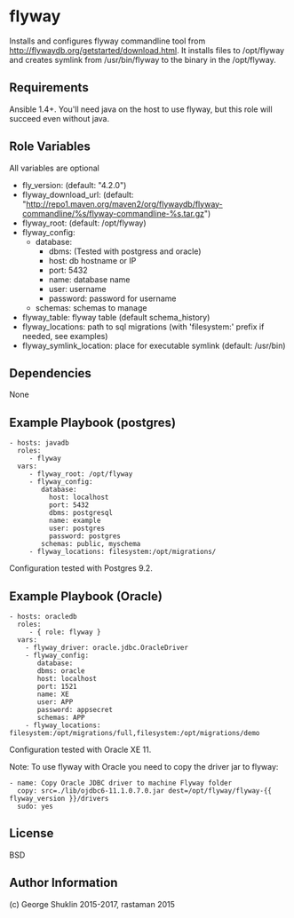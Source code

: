 flyway
=========

Installs and configures flyway commandline tool from http://flywaydb.org/getstarted/download.html. It installs files to /opt/flyway and creates symlink from /usr/bin/flyway to the binary in the /opt/flyway.

Requirements
------------

Ansible 1.4+. You'll need java on the host to use flyway, but this role will succeed even without java.

Role Variables
--------------
All variables are optional

- fly\_version: (default: "4.2.0")
- flyway\_download\_url: (default: "http://repo1.maven.org/maven2/org/flywaydb/flyway-commandline/%s/flyway-commandline-%s.tar.gz")
- flyway\_root: (default: /opt/flyway)
- flyway\_config: 
  - database:
    - dbms:  (Tested with postgress and oracle)
    - host: db hostname or IP
    - port: 5432
    - name: database name
    - user: username
    - password: password for username
  - schemas: schemas to manage
- flyway\_table: flyway table (default schema\_history)
- flyway\_locations: path to sql migrations (with 'filesystem:' prefix if needed, see examples)
- flyway\_symlink\_location: place for executable symlink (default: /usr/bin)

Dependencies
------------

None

Example Playbook (postgres)
---------------------------
```
- hosts: javadb
  roles:
     - flyway
  vars:
     - flyway_root: /opt/flyway
     - flyway_config:
        database: 
          host: localhost
          port: 5432
          dbms: postgresql
          name: example
          user: postgres
          password: postgres
        schemas: public, myschema
     - flyway_locations: filesystem:/opt/migrations/
```      
Configuration tested with Postgres 9.2.
        
Example Playbook (Oracle)
-------------------------

```
- hosts: oracledb
  roles:
     - { role: flyway }
  vars:
    - flyway_driver: oracle.jdbc.OracleDriver
    - flyway_config:
       database:
       dbms: oracle
       host: localhost
       port: 1521
       name: XE
       user: APP
       password: appsecret
       schemas: APP
    - flyway_locations: filesystem:/opt/migrations/full,filesystem:/opt/migrations/demo
```

Configuration tested with Oracle XE 11.

Note: To use flyway with Oracle you need to copy the driver jar to flyway:

```
- name: Copy Oracle JDBC driver to machine Flyway folder
  copy: src=./lib/ojdbc6-11.1.0.7.0.jar dest=/opt/flyway/flyway-{{ flyway_version }}/drivers
  sudo: yes
```

License
-------

BSD

Author Information
------------------

(c) George Shuklin 2015-2017, rastaman 2015
